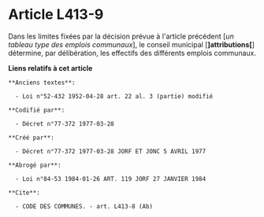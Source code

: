 # Article L413-9

Dans les limites fixées par la décision prévue à l'article précédent [*un tableau type des emplois communaux*], le conseil
municipal [**]attributions[**] détermine, par délibération, les effectifs des différents emplois communaux.

**Liens relatifs à cet article**

	**Anciens textes**:

	  - Loi n°52-432 1952-04-28 art. 22 al. 3 (partie) modifié

	**Codifié par**:

	  - Décret n°77-372 1977-03-28

	**Créé par**:

	  - Décret n°77-372 1977-03-28 JORF ET JONC 5 AVRIL 1977

	**Abrogé par**:

	  - Loi n°84-53 1984-01-26 ART. 119 JORF 27 JANVIER 1984

	**Cite**:

	  - CODE DES COMMUNES. - art. L413-8 (Ab)
